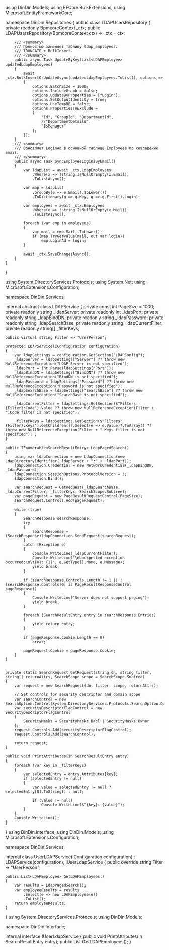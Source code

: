 using DinDin.Models;
using EFCore.BulkExtensions;
using Microsoft.EntityFrameworkCore;

namespace DinDin.Repositories
{
    public class LDAPUsersRepository
    {
        private readonly BpmcoreContext _ctx;
        public LDAPUsersRepository(BpmcoreContext ctx) => _ctx = ctx;

        /// <summary>
        /// Полностью заменяет таблицу ldap_employees:
        /// TRUNCATE + BulkInsert.
        /// </summary>
        public async Task UpdateByKey(List<LDAPEmployee> updatedLdapEmployees)
        {
            await _ctx.BulkInsertOrUpdateAsync(updatedLdapEmployees.ToList(), options =>
            {
                options.BatchSize = 1000;
                options.IncludeGraph = false;
                options.UpdateByProperties = ["Login"];
                options.SetOutputIdentity = true;
                options.UseTempDB = false;
                options.PropertiesToExclude =
                [
                    "Id", "GroupId", "DepartmentId",
                    //"DepartmentDetails",
                    "IsManager"
                ];
            });
        }
        /// <summary>
        /// Обновляет LoginAd в основной таблице Employees по совпадению email.
        /// </summary>
        public async Task SyncEmployeeLoginsByEmail()
        {
            var ldapList = await _ctx.LdapEmployees
                .Where(x => !string.IsNullOrEmpty(x.Email))
                .ToListAsync();

            var map = ldapList
                .GroupBy(e => e.Email!.ToLower())
                .ToDictionary(g => g.Key, g => g.First().Login);

            var employees = await _ctx.Employees
                .Where(e => !string.IsNullOrEmpty(e.Mail))
                .ToListAsync();

            foreach (var emp in employees)
            {
                var mail = emp.Mail!.ToLower();
                if (map.TryGetValue(mail, out var login))
                    emp.LoginAd = login;
            }

            await _ctx.SaveChangesAsync();
        }
    }
}

using System.DirectoryServices.Protocols;
using System.Net;
using Microsoft.Extensions.Configuration;

namespace DinDin.Services;

internal abstract class LDAPService
{
    private const int PageSize = 1000;
    private readonly string _ldapServer;
    private readonly int _ldapPort;
    private readonly string _ldapBindDN;
    private readonly string _ldapPassword;
    private readonly string _ldapSearchBase;
    private readonly string _ldapCurrentFilter;
    private readonly string[] _filterKeys;

    public virtual string Filter => "UserPerson";

    protected LDAPService(IConfiguration configuration)
    {
        var ldapSettings = configuration.GetSection("LDAPConfig");
        _ldapServer = ldapSettings["Server"] ?? throw new NullReferenceException("LDAP Server is not specified");
        _ldapPort = int.Parse(ldapSettings["Port"]);
        _ldapBindDN = ldapSettings["BindDN"] ?? throw new NullReferenceException("BindDN is not specified");
        _ldapPassword = ldapSettings["Password"] ?? throw new NullReferenceException("Password is not specified");
        _ldapSearchBase = ldapSettings["SearchBase"] ?? throw new NullReferenceException("SearchBase is not specified");

        _ldapCurrentFilter = ldapSettings.GetSection($"Filters:{Filter}:Code").Value ?? throw new NullReferenceException(Filter + ":Code filter is not specified");

        _filterKeys = ldapSettings.GetSection($"Filters:{Filter}:Keys").GetChildren()?.Select(e => e.Value)?.ToArray() ?? throw new NullReferenceException(Filter + " Keys filter is not specified"); ;
    }

    public IEnumerable<SearchResultEntry> LdapPagedSearch()
    {
        using var ldapConnection = new LdapConnection(new LdapDirectoryIdentifier(_ldapServer + ":" + _ldapPort));
        ldapConnection.Credential = new NetworkCredential(_ldapBindDN, _ldapPassword);
        ldapConnection.SessionOptions.ProtocolVersion = 3;
        ldapConnection.Bind();

        var searchRequest = GetRequest(_ldapSearchBase, _ldapCurrentFilter, _filterKeys, SearchScope.Subtree);
        var pageRequest = new PageResultRequestControl(PageSize);
        searchRequest.Controls.Add(pageRequest);

        while (true)
        {
            SearchResponse searchResponse;
            try
            {
                searchResponse = (SearchResponse)ldapConnection.SendRequest(searchRequest);
            }
            catch (Exception e)
            {
                Console.WriteLine(_ldapCurrentFilter);
                Console.WriteLine("\nUnexpected exception occurred:\n\t{0}: {1}", e.GetType().Name, e.Message);
                yield break;
            }

            if (searchResponse.Controls.Length != 1 || !(searchResponse.Controls[0] is PageResultResponseControl pageResponse))
            {
                Console.WriteLine("Server does not support paging");
                yield break;
            }

            foreach (SearchResultEntry entry in searchResponse.Entries)
            {
                yield return entry;
            }

            if (pageResponse.Cookie.Length == 0)
                break;

            pageRequest.Cookie = pageResponse.Cookie;
        }
    }


    private static SearchRequest GetRequest(string dn, string filter, string[] returnAttrs, SearchScope scope = SearchScope.Subtree)
    {
        var request = new SearchRequest(dn, filter, scope, returnAttrs);

        // Set controls for security descriptor and domain scope
        var searchControl = new SearchOptionsControl(System.DirectoryServices.Protocols.SearchOption.DomainScope);
        var securityDescriptorFlagControl = new SecurityDescriptorFlagControl
        {
            SecurityMasks = SecurityMasks.Dacl | SecurityMasks.Owner
        };
        request.Controls.Add(securityDescriptorFlagControl);
        request.Controls.Add(searchControl);

        return request;
    }

    public void PrintAttributes(in SearchResultEntry entry)
    {
        foreach (var key in _filterKeys)
        {
            var selectedEntry = entry.Attributes[key];
            if (selectedEntry != null)
            {
                var value = selectedEntry != null ? selectedEntry[0].ToString() : null;

                if (value != null)
                    Console.WriteLine($"{key}: {value}");
            }
        }
        Console.WriteLine();
    }
}
using DinDin.Interface;
using DinDin.Models;
using Microsoft.Extensions.Configuration;

namespace DinDin.Services;

internal class UserLDAPService(IConfiguration configuration) : LDAPService(configuration), IUserLdapService
{
    public override string Filter => "UserPerson";

    public List<LDAPEmployee> GetLDAPEmployees()
    {
        var results = LdapPagedSearch();
        var employeeResults = results
            .Select(e => new LDAPEmployee(e))
            .ToList();
        return employeeResults;
    }
}
using System.DirectoryServices.Protocols;
using DinDin.Models;

namespace DinDin.Interface;

internal interface IUserLdapService
{
    public void PrintAttributes(in SearchResultEntry entry);
    public List<LDAPEmployee> GetLDAPEmployees();
}





